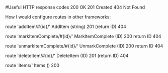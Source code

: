 
#Useful HTTP response codes
200 OK
201 Created
404 Not Found

How I would configure routes in other frameworks:

route 'addItem/#{id}/'
AddItem (string)
  201 (return ID)
  404 
  
route 'markItemComplete/#{id}/'
MarkItemComplete (ID)
  200 return ID
  404 

route 'unmarkItemComplete/#{id}/'
UnmarkComplete (ID)
  200 return ID
  404 

route 'deleteItem/#{id}/'
DeleteItem (ID)
  201 (return ID)
  404

route 'items/'
Items ()
  200

  
